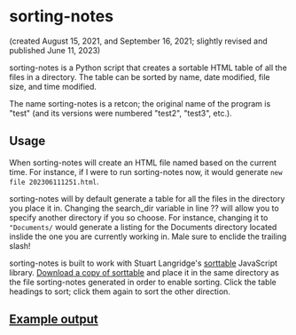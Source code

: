 # sorting-notes

(created August 15, 2021, and September 16, 2021; slightly revised and published June 11, 2023)

sorting-notes is a Python script that creates a sortable HTML table of all the files in a directory. The table can be sorted by name, date modified, file size, and time modified.

The name sorting-notes is a retcon; the original name of the program is "test" (and its versions were numbered "test2", "test3", etc.).

## Usage

When sorting-notes will create an HTML file named based on the current time. For instance, if I were to run sorting-notes now, it would generate `new file 202306111251.html`.

sorting-notes will by default generate a table for all the files in the directory you place it in. Changing the search_dir variable in line ?? will allow you to specify another directory if you so choose. For instance, changing it to `"Documents/` would generate a listing for the Documents directory located inslide the one you are currently working in. Male sure to enclide the trailing slash!

sorting-notes is built to work with Stuart Langridge's [sorttable](https://www.kryogenix.org/code/browser/sorttable/) JavaScript library. [Download a copy of sorttable](https://www.kryogenix.org/code/browser/sorttable/sorttable.js) and place it in the same directory as the file sorting-notes generated in order to enable sorting. Click the table headings to sort; click them again to sort the other direction.
## [Example output](#)

